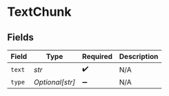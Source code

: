# TextChunk


## Fields

| Field              | Type               | Required           | Description        |
| ------------------ | ------------------ | ------------------ | ------------------ |
| `text`             | *str*              | :heavy_check_mark: | N/A                |
| `type`             | *Optional[str]*    | :heavy_minus_sign: | N/A                |